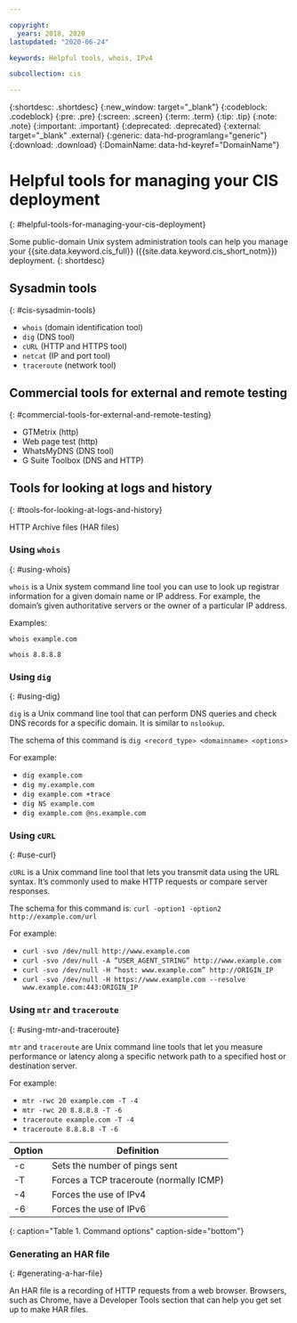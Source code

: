 ```yaml
---

copyright:
  years: 2018, 2020
lastupdated: "2020-06-24"

keywords: Helpful tools, whois, IPv4

subcollection: cis

---
```


{:shortdesc: .shortdesc}
{:new_window: target="_blank"}
{:codeblock: .codeblock}
{:pre: .pre}
{:screen: .screen}
{:term: .term}
{:tip: .tip}
{:note: .note}
{:important: .important}
{:deprecated: .deprecated}
{:external: target="_blank" .external}
{:generic: data-hd-programlang="generic"}
{:download: .download}
{:DomainName: data-hd-keyref="DomainName"}

# Helpful tools for managing your CIS deployment
{: #helpful-tools-for-managing-your-cis-deployment}

Some public-domain Unix system administration tools can help you manage your {{site.data.keyword.cis_full}} ({{site.data.keyword.cis_short_notm}}) deployment.
{: shortdesc}

## Sysadmin tools
{: #cis-sysadmin-tools}

* `whois` (domain identification tool)
* `dig` (DNS tool)
* `cURL` (HTTP and HTTPS tool)
* `netcat` (IP and port tool)
* `traceroute` (network tool)

## Commercial tools for external and remote testing
{: #commercial-tools-for-external-and-remote-testing}

* GTMetrix (http)
* Web page test (http)
* WhatsMyDNS (DNS tool)
* G Suite Toolbox (DNS and HTTP)

## Tools for looking at logs and history
{: #tools-for-looking-at-logs-and-history}

HTTP Archive files (HAR files)

### Using `whois`
{: #using-whois}

`whois` is a Unix system command line tool you can use to look up registrar information for a given domain name or IP address. For example, the domain’s given authoritative servers or the owner of a particular IP address.

Examples:

`whois example.com`

`whois 8.8.8.8`

### Using `dig`
{: #using-dig}

`dig` is a Unix command line tool that can perform DNS queries and check DNS records for a specific domain. It is similar to `nslookup`.

The schema of this command is `dig <record_type> <domainname> <options>`

For example:

- `dig example.com`
- `dig my.example.com`
- `dig example.com +trace`
- `dig NS example.com`
- `dig example.com @ns.example.com`

### Using `cURL`
{: #use-curl}

`cURL` is a Unix command line tool that lets you transmit data using the URL syntax. It’s commonly used to make HTTP requests or compare server responses.

The schema for this command is: `curl -option1 -option2 http://example.com/url`

For example:

- `curl -svo /dev/null http://www.example.com`
- `curl -svo /dev/null -A “USER_AGENT_STRING” http://www.example.com`
- `curl -svo /dev/null -H “host: www.example.com” http://ORIGIN_IP`
- `curl -svo /dev/null -H https://www.example.com --resolve www.example.com:443:ORIGIN_IP`

### Using `mtr` and `traceroute`
{: #using-mtr-and-traceroute}

`mtr` and `traceroute` are Unix command line tools that let you measure performance or latency along a specific network path to a specified host or destination server.

For example:

- `mtr -rwc 20 example.com -T -4`
- `mtr -rwc 20 8.8.8.8 -T -6`
- `traceroute example.com -T -4`
- `traceroute 8.8.8.8 -T -6`

| Option | Definition |
|---------|-----------|
| -c | Sets the number of pings sent |
| -T | Forces a TCP traceroute (normally ICMP) |
| -4 | Forces the use of IPv4 |
| -6 | Forces the use of IPv6 |
{: caption="Table 1. Command options" caption-side="bottom"}

### Generating an HAR file
{: #generating-a-har-file}

An HAR file is a recording of HTTP requests from a web browser. Browsers, such as Chrome, have a Developer Tools section that can help you get set up to make HAR files.

